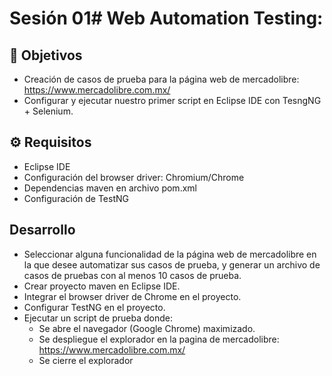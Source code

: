 # Sesión 01# Web Automation Testing: 

## :dart: Objetivos

- Creación de casos de prueba para la página web de mercadolibre: https://www.mercadolibre.com.mx/
- Configurar y ejecutar nuestro primer script en Eclipse IDE  con TesngNG + Selenium.


## ⚙ Requisitos

+ Eclipse IDE
+ Configuración del browser driver: Chromium/Chrome
+ Dependencias maven en archivo pom.xml
+ Configuración de TestNG



## Desarrollo
- Seleccionar alguna funcionalidad de la página web de mercadolibre en la que desee automatizar sus casos de prueba, y generar un archivo de casos de pruebas con al menos 10 casos de prueba.
- Crear proyecto maven en Eclipse IDE.
- Integrar el browser driver de Chrome en el proyecto.
- Configurar TestNG en el proyecto.
- Ejecutar un script de prueba donde:
  - Se abre el navegador (Google Chrome) maximizado.
  - Se despliegue el explorador en la pagina de mercadolibre: https://www.mercadolibre.com.mx/ 
  - Se cierre el explorador

